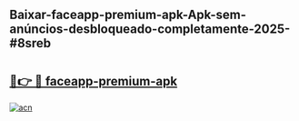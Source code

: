 ## Baixar-faceapp-premium-apk-Apk-sem-anúncios-desbloqueado-completamente-2025-#8sreb

# <h2><a href="https://ainizakaria.my?title=faceapp-premium-apk&ref=20M">🔗👉 🔴 faceapp-premium-apk</a></h2>

[![acn](https://github.com/user-attachments/assets/0f9c940e-d8b0-45ae-aac7-cd30a18b3e1c)](https://ainizakaria.my?title=faceapp-premium-apk&ref=20M)

